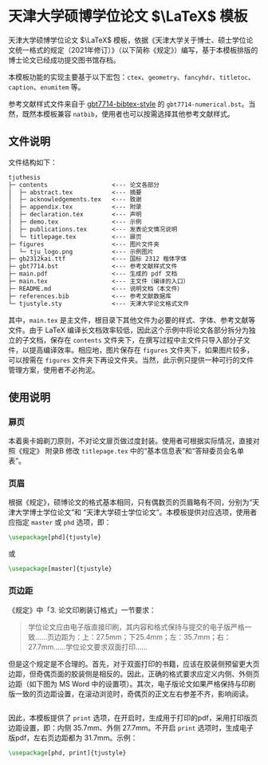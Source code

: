 # 天津大学硕博学位论文 $\LaTeX$ 模板

天津大学硕博学位论文 $\LaTeX$ 模板，依据《天津大学关于博士、硕士学位论文统一格式的规定（2021年修订）》（以下简称《规定》）编写，基于本模板排版的博士论文已经成功提交图书馆存档。

本模板功能的实现主要基于以下宏包：`ctex`、`geometry`、`fancyhdr`、`titletoc`、`caption`、`enumitem` 等。

参考文献样式文件来自于 [gbt7714-bibtex-style](https://github.com/zepinglee/gbt7714-bibtex-style) 的 `gbt7714-numerical.bst`。当然，既然本模板兼容 `natbib`，使用者也可以按需选择其他参考文献样式。

## 文件说明

文件结构如下：

```txt
tjuthesis
├─ contents                  <--- 论文各部分 
│  ├─ abstract.tex           <--- 摘要       
│  ├─ acknowledgements.tex   <--- 致谢
│  ├─ appendix.tex           <--- 附录        
│  ├─ declaration.tex        <--- 声明  
│  ├─ demo.tex               <--- 示例           
│  ├─ publications.tex       <--- 发表论文情况说明  
│  └─ titlepage.tex          <--- 扉页       
├─ figures                   <--- 图片文件夹
│  └─ tju_logo.png           <--- 示例图片  
├─ gb2312kai.ttf             <--- 国标 2312 楷体字体
├─ gbt7714.bst               <--- 参考文献样式文件
├─ main.pdf                  <--- 生成的 pdf 文档               
├─ main.tex                  <--- 主文件（编译的入口）
├─ README.md                 <--- 说明文档（本文件）
├─ references.bib            <--- 参考文献数据库
└─ tjustyle.sty              <--- 天津大学论文格式文件
```

其中，`main.tex` 是主文件，根目录下其他文件为必要的样式、字体、参考文献等文件。由于 LaTeX 编译长文档效率较低，因此这个示例中将论文各部分拆分为独立的子文档，保存在 `contents` 文件夹下，在撰写过程中主文件只导入部分子文件，以提高编译效率。相应地，图片保存在 `figures` 文件夹下，如果图片较多，可以按需在 `figures` 文件夹下再设文件夹。当然，此示例只提供一种可行的文件管理方案，使用者不必拘泥。

## 使用说明

### 扉页


本着奥卡姆剃刀原则，不对论文扉页做过度封装。使用者可根据实际情况，直接对照《规定》
附录B 修改 `titlepage.tex` 中的“基本信息表”和“答辩委员会名单表”。

### 页眉

根据《规定》，硕博论文的格式基本相同，只有偶数页的页眉略有不同，分别为“天津大学博士学位论文”和 “天津大学硕士学位论文”。本模板提供对应选项，使用者应指定 `master` 或 `phd` 选项，即：

```latex
\usepackage[phd]{tjustyle}
```

或

```latex
\usepackage[master]{tjustyle}
```

### 页边距

《规定》中「3. 论文印刷装订格式」一节要求：
> 学位论文应由电子版直接印刷，其内容和格式保持与提交的电子版严格一致……页边距为：上：27.5mm；下25.4mm；左：35.7mm；右：27.7mm……学位论文要求双面打印……

但是这个规定是不合理的。首先，对于双面打印的书籍，应该在胶装侧预留更大页边距，但奇偶页面的胶装侧是相反的。因此，正确的格式要求应定义内侧、外侧页边距（如下图为 MS Word 中的设置项）。其次，电子版论文如果严格保持与印刷版一致的页边距设置，在滚动浏览时，奇偶页的正文左右参差不齐，影响阅读。

<img scr="figures/margin.jpg" width="500px"/>


因此，本模板提供了 `print` 选项，在开启时，生成用于打印的pdf，采用打印版页边距设置，即：内侧 35.7mm、外侧 27.7mm。不开启 `print` 选项时，生成电子版pdf，左右页边距都为 31.7mm。示例：

```latex
\usepackage[phd, print]{tjustyle}
```
